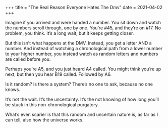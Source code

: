 +++
title = "The Real Reason Everyone Hates The Dmv"
date = 2021-04-02
+++

Imagine if you arrived and were handed a number. You sit down and watch the numbers scroll through, one by one. You’re #45, and they’re on #17. No problem, you think. It’s a long wait, but it keeps getting closer.

But this isn’t what happens at the DMV. Instead, you get a letter AND a number. And instead of watching a chronological path from a lower number to your higher number, you instead watch as random letters and numbers are called before you. 

Perhaps you’re A5, and you just heard A4 called. You might think you’re up next, but then you hear B19 called. Followed by A6.

Is it random? Is there a system? There’s no one to ask, because no one knows. 

It’s not the wait. It’s the uncertainty. It’s the not knowing of how long you’ll be stuck in this non-chronological purgatory.

What’s even scarier is that this random and uncertain nature is, as far as I can tell, also how the universe works.
